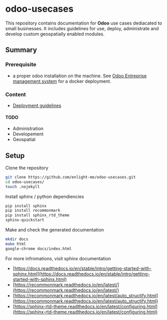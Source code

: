 # odoo-usecases

This repository contains documentation for **Odoo** use cases dediacated to small businesses. It includes guidelines for use, deploy, administrate and develop custom geospatially enabled modules.

## Summary

### Prerequisite

- a proper odoo installation on the machine. See [Odoo Entreprise management system](https://enlight-me.github.io/docker-usecases/setup-images-on-docker/odoo-on-docker.html) for a docker deployment.

### Content

* [Deployment guidelines](https://enlight-me.github.io/odoo-usecases/)

#### TODO

- Administration
- Developement
- Geospatial

## Setup

Clone the repository

```bash
git clone https://github.com/enlight-me/odoo-usecases.git
cd odoo-usecases/
touch .nojekyll
```

Install sphinx / python dependiencies

```bash
pip install sphinx
pip install recommonmark
pip install sphinx_rtd_theme
sphinx-quickstart
```

Make and check the generated documentation

```bash
mkdir docs
make html
google-chrome docs/index.html
```

For more infromations, visit sphinx documentation

- [https://docs.readthedocs.io/en/stable/intro/getting-started-with-sphinx.html](https://docs.readthedocs.io/en/stable/intro/getting-started-with-sphinx.html)
- [https://recommonmark.readthedocs.io/en/latest/](https://recommonmark.readthedocs.io/en/latest/)
- [https://recommonmark.readthedocs.io/en/latest/auto_structify.html](https://recommonmark.readthedocs.io/en/latest/auto_structify.html)
- [https://sphinx-rtd-theme.readthedocs.io/en/latest/configuring.html](https://sphinx-rtd-theme.readthedocs.io/en/latest/configuring.html)

